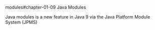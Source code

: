 modules#chapter-01-09
Java Modules

Java modules is a new feature in Java 9 via the Java Platform Module System (JPMS)
